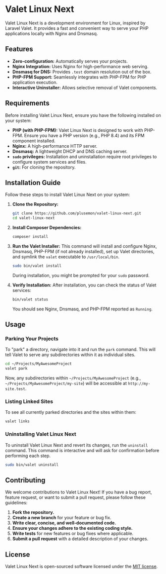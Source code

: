 # Valet Linux Next

Valet Linux Next is a development environment for Linux, inspired by Laravel Valet. It provides a fast and convenient way to serve your PHP applications locally with Nginx and Dnsmasq.

## Features

- **Zero-configuration:** Automatically serves your projects.
- **Nginx Integration:** Uses Nginx for high-performance web serving.
- **Dnsmasq for DNS:** Provides `.test` domain resolution out of the box.
- **PHP-FPM Support:** Seamlessly integrates with PHP-FPM for PHP application execution.
- **Interactive Uninstaller:** Allows selective removal of Valet components.

## Requirements

Before installing Valet Linux Next, ensure you have the following installed on your system:

- **PHP (with PHP-FPM):** Valet Linux Next is designed to work with PHP-FPM. Ensure you have a PHP version (e.g., PHP 8.4) and its FPM component installed.
- **Nginx:** A high-performance HTTP server.
- **Dnsmasq:** A lightweight DHCP and DNS caching server.
- **`sudo` privileges:** Installation and uninstallation require root privileges to configure system services and files.
- **`git`:** For cloning the repository.

## Installation Guide

Follow these steps to install Valet Linux Next on your system:

1.  **Clone the Repository:**

    ```bash
    git clone https://github.com/plusemon/valet-linux-next.git
    cd valet-linux-next
    ```

2.  **Install Composer Dependencies:**

    ```bash
    composer install
    ```

3.  **Run the Valet Installer:**
    This command will install and configure Nginx, Dnsmasq, PHP-FPM (if not already installed), set up Valet directories, and symlink the `valet` executable to `/usr/local/bin`.

    ```bash
    sudo bin/valet install
    ```

    During installation, you might be prompted for your `sudo` password.

4.  **Verify Installation:**
    After installation, you can check the status of Valet services:
    ```bash
    bin/valet status
    ```
    You should see Nginx, Dnsmasq, and PHP-FPM reported as `Running`.

## Usage

### Parking Your Projects

To "park" a directory, navigate into it and run the `park` command. This will tell Valet to serve any subdirectories within it as individual sites.

```bash
cd ~/Projects/MyAwesomeProject
valet park
```

Now, any subdirectories within `~/Projects/MyAwesomeProject` (e.g., `~/Projects/MyAwesomeProject/my-site`) will be accessible at `http://my-site.test`.

### Listing Linked Sites

To see all currently parked directories and the sites within them:

```bash
valet links
```

### Uninstalling Valet Linux Next

To uninstall Valet Linux Next and revert its changes, run the `uninstall` command. This command is interactive and will ask for confirmation before performing each step.

```bash
sudo bin/valet uninstall
```

## Contributing

We welcome contributions to Valet Linux Next! If you have a bug report, feature request, or want to submit a pull request, please follow these guidelines:

1.  **Fork the repository.**
2.  **Create a new branch** for your feature or bug fix.
3.  **Write clear, concise, and well-documented code.**
4.  **Ensure your changes adhere to the existing coding style.**
5.  **Write tests** for new features or bug fixes where applicable.
6.  **Submit a pull request** with a detailed description of your changes.

## License

Valet Linux Next is open-sourced software licensed under the [MIT license](LICENSE).

